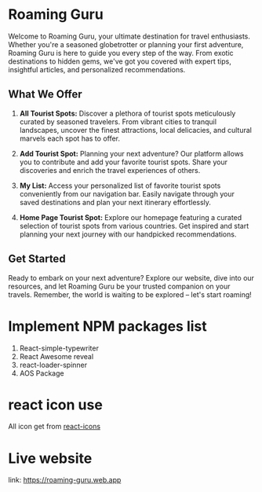 # Roaming Guru


Welcome to Roaming Guru, your ultimate destination for travel enthusiasts. Whether you're a seasoned globetrotter or planning your first adventure, Roaming Guru is here to guide you every step of the way. From exotic destinations to hidden gems, we've got you covered with expert tips, insightful articles, and personalized recommendations.

## What We Offer
1. **All Tourist Spots:** Discover a plethora of tourist spots meticulously curated by seasoned travelers. From vibrant cities to tranquil landscapes, uncover the finest attractions, local delicacies, and cultural marvels each spot has to offer.

2. **Add Tourist Spot:** Planning your next adventure? Our platform allows you to contribute and add your favorite tourist spots. Share your discoveries and enrich the travel experiences of others.

3. **My List:** Access your personalized list of favorite tourist spots conveniently from our navigation bar. Easily navigate through your saved destinations and plan your next itinerary effortlessly.

4. **Home Page Tourist Spot:** Explore our homepage featuring a curated selection of tourist spots from various countries. Get inspired and start planning your next journey with our handpicked recommendations.


## Get Started
Ready to embark on your next adventure? Explore our website, dive into our resources, and let Roaming Guru be your trusted companion on your travels. Remember, the world is waiting to be explored – let's start roaming!

# Implement NPM packages list
1. React-simple-typewriter
2. React Awesome reveal
3. react-loader-spinner 
4. AOS Package

# react icon use
All icon get from <a href ="https://react-icons.github.io/react-icons/">react-icons</a>

# Live website 
link: https://roaming-guru.web.app